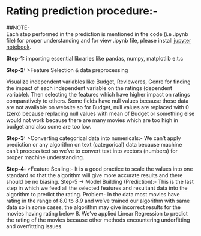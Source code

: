 # Rating prediction procedure:-

##NOTE-  
Each step performed in the prediction is mentioned in the code (i.e .ipynb file) for proper understanding and for view .ipynb file, please install [jupyter notebook](https://jupyter.org/).

**Step-1:**
importing essential libraries like pandas, numpy, matplotlib e.t.c

**Step-2:** >Feature Selection & data preprocessing

 Visualize independent variables like Budget, Revieweres, Genre for finding the impact of each independent variable on the ratings (dependent variable).
Then selecting the features which have higher impact on ratings comparatively to others.
Some fields have null values because those data are not available on website so for Budget, null values are replaced with 0 (zero) because replacing null values with mean of Budget or something else would not work because there are many movies which are too high in budget and also some are too low.

**Step-3:** >Converting categorical data into numericals:-
We can’t apply prediction or any algorithm on text (categorical) data because machine can’t process text so we’ve to convert text into vectors (numbers) for proper machine understanding.

**Step-4:** >Feature Scaling:-
It is a good practice to scale the values into one standard so that the algorithm will give more accurate results and there should be no biasing.
Step-5 -> Model Building (Prediction):-
This is the last step in which we feed all the selected features and resultant data into the algorithm to predict the rating.
Problem-  In the data most movies have rating in the range of 8.0 to 8.9 and we’ve trained our algorithm with same data so in some cases, the algorithm may give incorrect results for the movies having rating below 8.
We’ve applied Linear Regression  to predict the rating of the movies because other methods encountering underfitting and overfittting issues.
